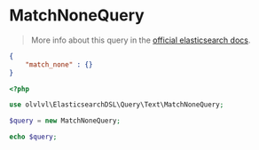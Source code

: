 # MatchNoneQuery

> More info about this query in the [official elasticsearch docs][1].

```json
{
    "match_none" : {}
}
```

```php
<?php

use olvlvl\ElasticsearchDSL\Query\Text\MatchNoneQuery;

$query = new MatchNoneQuery;

echo $query;
```

[1]: https://www.elastic.co/guide/en/elasticsearch/reference/5.6/query-dsl-match-all-query.html#query-dsl-match-none-query
